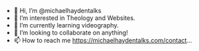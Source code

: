 - 👋 Hi, I’m @michaelhaydentalks
- 👀 I’m interested in Theology and Websites.
- 🌱 I’m currently learning videography.
- 💞️ I’m looking to collaborate on anything!
- 📫 How to reach me https://michaelhaydentalks.com/contact...

<!---
michaelhaydentalks/michaelhaydentalks is a ✨ special ✨ repository because its `README.md` (this file) appears on your GitHub profile.
You can click the Preview link to take a look at your changes.
--->
